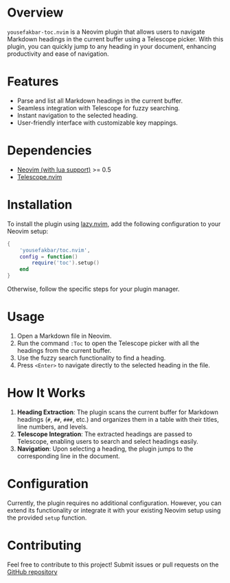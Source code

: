 # Overview

`yousefakbar-toc.nvim` is a Neovim plugin that allows users to navigate Markdown headings in the current buffer using a Telescope picker. With this plugin, you can quickly jump to any heading in your document, enhancing productivity and ease of navigation.

# Features

- Parse and list all Markdown headings in the current buffer.
- Seamless integration with Telescope for fuzzy searching.
- Instant navigation to the selected heading.
- User-friendly interface with customizable key mappings.

# Dependencies

- [Neovim (with lua support)](https://neovim.io/) >= 0.5
- [Telescope.nvim](https://github.com/nvim-telescope/telescope.nvim)

# Installation

To install the plugin using [lazy.nvim](https://github.com/folke/lazy.nvim), add the following configuration to your Neovim setup:

```lua
{
    'yousefakbar/toc.nvim',
    config = function()
        require('toc').setup()
    end
}
```

Otherwise, follow the specific steps for your plugin manager.

# Usage

1. Open a Markdown file in Neovim.
2. Run the command `:Toc` to open the Telescope picker with all the headings from the current buffer.
3. Use the fuzzy search functionality to find a heading.
4. Press `<Enter>` to navigate directly to the selected heading in the file.

# How It Works

1. **Heading Extraction**: The plugin scans the current buffer for Markdown headings (`#`, `##`, `###`, etc.) and organizes them in a table with their titles, line numbers, and levels.
2. **Telescope Integration**: The extracted headings are passed to Telescope, enabling users to search and select headings easily.
3. **Navigation**: Upon selecting a heading, the plugin jumps to the corresponding line in the document.

# Configuration

Currently, the plugin requires no additional configuration. However, you can extend its functionality or integrate it with your existing Neovim setup using the provided `setup` function.

# Contributing

Feel free to contribute to this project! Submit issues or pull requests on the [GitHub repository](https://github.com/yousefakbar/toc.nvim)
